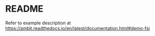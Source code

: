 # README #

Refer to example description at https://ambit.readthedocs.io/en/latest/documentation.html#demo-fsi
